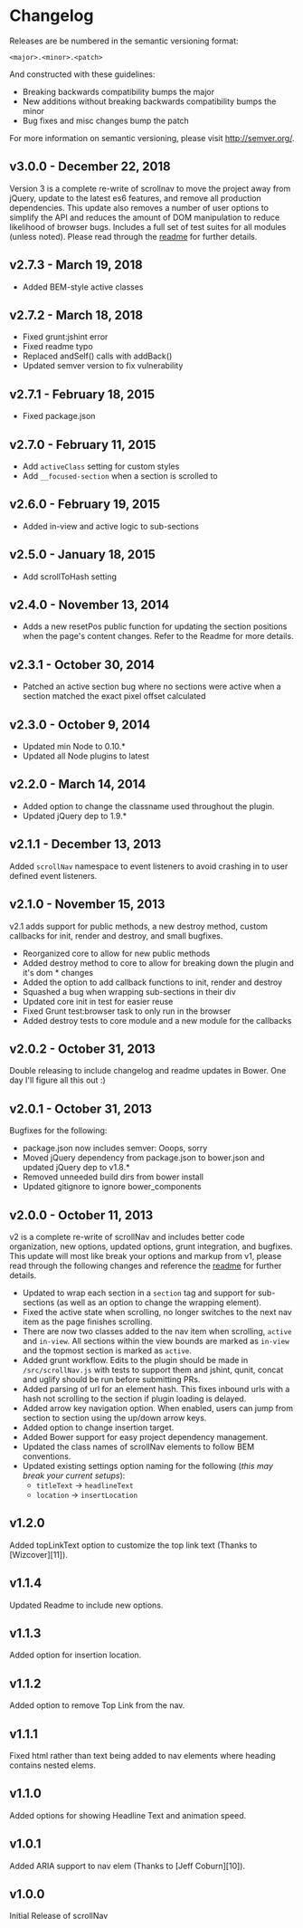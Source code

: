 # Changelog

Releases are be numbered in the semantic versioning format:

`<major>.<minor>.<patch>`

And constructed with these guidelines:

* Breaking backwards compatibility bumps the major
* New additions without breaking backwards compatibility bumps the minor
* Bug fixes and misc changes bump the patch

For more information on semantic versioning, please visit http://semver.org/.

## v3.0.0 - December 22, 2018

Version 3 is a complete re-write of scrollnav to move the project away from
jQuery, update to the latest es6 features, and remove all production
dependencies. This update also removes a number of user options to simplify
the API and reduces the amount of DOM manipulation to reduce likelihood of
browser bugs. Includes a full set of test suites for all modules (unless
noted). Please read through the [readme](https://github.com/jimmynotjim/scrollNav/blob/master/README.md) for further
details.

## v2.7.3 - March 19, 2018

* Added BEM-style active classes

## v2.7.2 - March 18, 2018

* Fixed grunt:jshint error
* Fixed readme typo
* Replaced andSelf() calls with addBack()
* Updated semver version to fix vulnerability

## v2.7.1 - February 18, 2015

* Fixed package.json

## v2.7.0 - February 11, 2015

* Add `activeClass` setting for custom styles
* Add `__focused-section` when a section is scrolled to

## v2.6.0 - February 19, 2015

* Added in-view and active logic to sub-sections

## v2.5.0 - January 18, 2015

* Add scrollToHash setting

## v2.4.0 - November 13, 2014

* Adds a new resetPos public function for updating the section positions when the page's content changes. Refer to the Readme for more details.

## v2.3.1 - October 30, 2014

* Patched an active section bug where no sections were active when a section matched the exact pixel offset calculated

## v2.3.0 - October 9, 2014

* Updated min Node to 0.10.\*
* Updated all Node plugins to latest

## v2.2.0 - March 14, 2014

* Added option to change the classname used throughout the plugin.
* Updated jQuery dep to 1.9.\*

## v2.1.1 - December 13, 2013

Added `scrollNav` namespace to event listeners to avoid crashing in to user defined event listeners.

## v2.1.0 - November 15, 2013

v2.1 adds support for public methods, a new destroy method, custom callbacks for init, render and destroy, and small bugfixes.

* Reorganized core to allow for new public methods
* Added destroy method to core to allow for breaking down the plugin and it's dom \* changes
* Added the option to add callback functions to init, render and destroy
* Squashed a bug when wrapping sub-sections in their div
* Updated core init in test for easier reuse
* Fixed Grunt test:browser task to only run in the browser
* Added destroy tests to core module and a new module for the callbacks

## v2.0.2 - October 31, 2013

Double releasing to include changelog and readme updates in Bower. One day I'll figure all this out :)

## v2.0.1 - October 31, 2013

Bugfixes for the following:

* package.json now includes semver: Ooops, sorry
* Moved jQuery dependency from package.json to bower.json and updated jQuery dep to v1.8.\*
* Removed unneeded build dirs from bower install
* Updated gitignore to ignore bower_components

## v2.0.0 - October 11, 2013

v2 is a complete re-write of scrollNav and includes better code organization, new options, updated options, grunt integration, and bugfixes. This update will most like break your options and markup from v1, please read through the following changes and reference the [readme](https://github.com/jimmynotjim/scrollNav/blob/master/README.md) for further details.

* Updated to wrap each section in a `section` tag and support for sub-sections (as well as an option to change the wrapping element).
* Fixed the active state when scrolling, no longer switches to the next nav item as the page finishes scrolling.
* There are now two classes added to the nav item when scrolling, `active` and `in-view`. All sections within the view bounds are marked as `in-view` and the topmost section is marked as `active`.
* Added grunt workflow. Edits to the plugin should be made in `/src/scrollNav.js` with tests to support them and jshint, qunit, concat and uglify should be run before submitting PRs.
* Added parsing of url for an element hash. This fixes inbound urls with a hash not scrolling to the section if plugin loading is delayed.
* Added arrow key navigation option. When enabled, users can jump from section to section using the up/down arrow keys.
* Added option to change insertion target.
* Added Bower support for easy project dependency management.
* Updated the class names of scrollNav elements to follow BEM conventions.
* Updated existing settings option naming for the following (_this may break your current setups_):
  * `titleText` -> `headlineText`
  * `location` -> `insertLocation`

## v1.2.0

Added topLinkText option to customize the top link text (Thanks to [Wizcover][11]).

## v1.1.4

Updated Readme to include new options.

## v1.1.3

Added option for insertion location.

## v1.1.2

Added option to remove Top Link from the nav.

## v1.1.1

Fixed html rather than text being added to nav elements where heading contains nested elems.

## v1.1.0

Added options for showing Headline Text and animation speed.

## v1.0.1

Added ARIA support to nav elem (Thanks to [Jeff Coburn][10]).

## v1.0.0

Initial Release of scrollNav

